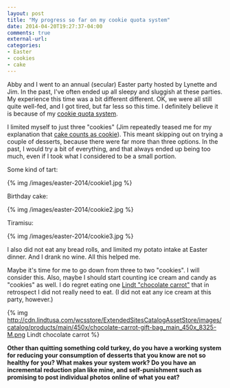 ```yaml
---
layout: post
title: "My progress so far on my cookie quota system"
date: 2014-04-20T19:27:37-04:00
comments: true
external-url: 
categories: 
- Easter
- cookies
- cake
---
```

Abby and I went to an annual (secular) Easter party hosted by Lynette and Jim. In the past, I've often ended up all sleepy and sluggish at these parties. My experience this time was a bit different different. OK, we were all still quite well-fed, and I got tired, but far less so this time. I definitely believe it is because of my [cookie quota system](/blog/2014/01/16/a-system-for-quitting-eating-cookies/).

I limited myself to just three "cookies" (Jim repeatedly teased me for my explanation that [cake counts as cookie](/blog/2014/02/22/cake-is-the-same-as-cookie-in-my-book-so-here-is-a-photo-of-birthday-cake/)). This meant skipping out on trying a couple of desserts, because there were far more than three options. In the past, I would try a bit of everything, and that always ended up being too much, even if I took what I considered to be a small portion.

Some kind of tart:

{% img /images/easter-2014/cookie1.jpg %}

Birthday cake:

{% img /images/easter-2014/cookie2.jpg %}

Tiramisu:

{% img /images/easter-2014/cookie3.jpg %}

I also did not eat any bread rolls, and limited my potato intake at Easter dinner. And I drank no wine. All this helped me.

Maybe it's time for me to go down from three to two "cookies". I will consider this. Also, maybe I should start counting ice cream and candy as "cookies" as well. I do regret eating one [Lindt "chocolate carrot"](http://www.lindtusa.com/shop/chocolate-carrot-gift-bag) that in retrospect I did not really need to eat. (I did not eat any ice cream at this party, however.)

{% img http://cdn.lindtusa.com/wcsstore/ExtendedSitesCatalogAssetStore/images/catalog/products/main/450x/chocolate-carrot-gift-bag_main_450x_8325-M.png Lindt chocolate carrot %}

**Other than quitting something cold turkey, do you have a working system for reducing your consumption of desserts that you know are not so healthy for you? What makes your system work? Do you have an incremental reduction plan like mine, and self-punishment such as promising to post individual photos online of what you eat?**
